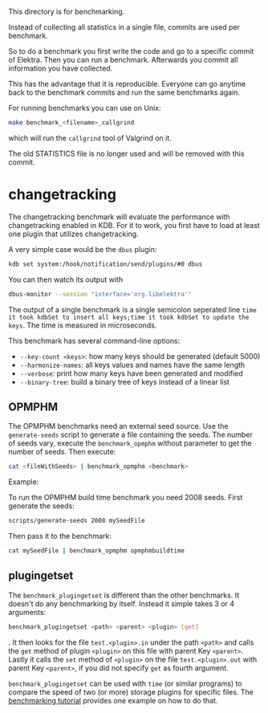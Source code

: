 This directory is for benchmarking.

Instead of collecting all statistics in a single file,
commits are used per benchmark.

So to do a benchmark you first write the code and
go to a specific commit of Elektra. Then you can
run a benchmark. Afterwards you commit all information
you have collected.

This has the advantage that it is reproducible.
Everyone can go anytime back to the benchmark commits
and run the same benchmarks again.

For running benchmarks you can use on Unix:

```sh
make benchmark_<filename>_callgrind
```

which will run the `callgrind` tool of Valgrind on it.

The old STATISTICS file is no longer used and will be
removed with this commit.

# changetracking

The changetracking benchmark will evaluate the performance with changetracking enabled in KDB.
For it to work, you first have to load at least one plugin that utilizes changetracking.

A very simple case would be the `dbus` plugin:

```sh
kdb set system:/hook/notification/send/plugins/#0 dbus
```

You can then watch its output with

```sh
dbus-monitor --session "interface='org.libelektra'"
```

The output of a single benchmark is a single semicolon seperated line `time it took kdbSet to insert all keys;time it took kdbSet to update the keys`.
The time is measured in microseconds.

This benchmark has several command-line options:

- `--key-count <keys>`: how many keys should be generated (default 5000)
- `--harmonize-names`: all keys values and names have the same length
- `--verbose`: print how many keys have been generated and modified
- `--binary-tree`: build a binary tree of keys instead of a linear list

## OPMPHM

The OPMPHM benchmarks need an external seed source. Use the `generate-seeds` script
to generate a file containing the seeds. The number of seeds vary, execute the
`benchmark_opmphm` without parameter to get the number of seeds.
Then execute:

```sh
cat <fileWithSeeds> | benchmark_opmphm <benchmark>
```

Example:

To run the OPMPHM build time benchmark you need 2008 seeds.
First generate the seeds:

```sh
scripts/generate-seeds 2008 mySeedFile
```

Then pass it to the benchmark:

```sh
cat mySeedFile | benchmark_opmphm opmphmbuildtime
```

## plugingetset

The `benchmark_plugingetset` is different than the other benchmarks. It doesn't do any benchmarking by itself.
Instead it simple takes 3 or 4 arguments:

```sh
benchmark_plugingetset <path> <parent> <plugin> [get]
```

. It then looks for the file `test.<plugin>.in` under the path `<path>`
and calls the `get` method of plugin `<plugin>` on this file with parent Key `<parent>`. Lastly it calls the `set` method of `<plugin>`
on the file `test.<plugin>.out` with parent Key `<parent>`, if you did not specify `get` as fourth argument.

`benchmark_plugingetset` can be used with `time` (or similar programs) to compare the speed of two (or more) storage plugins for specific files. The [benchmarking tutorial](../doc/tutorials/benchmarking.md) provides one example on how to do that.
